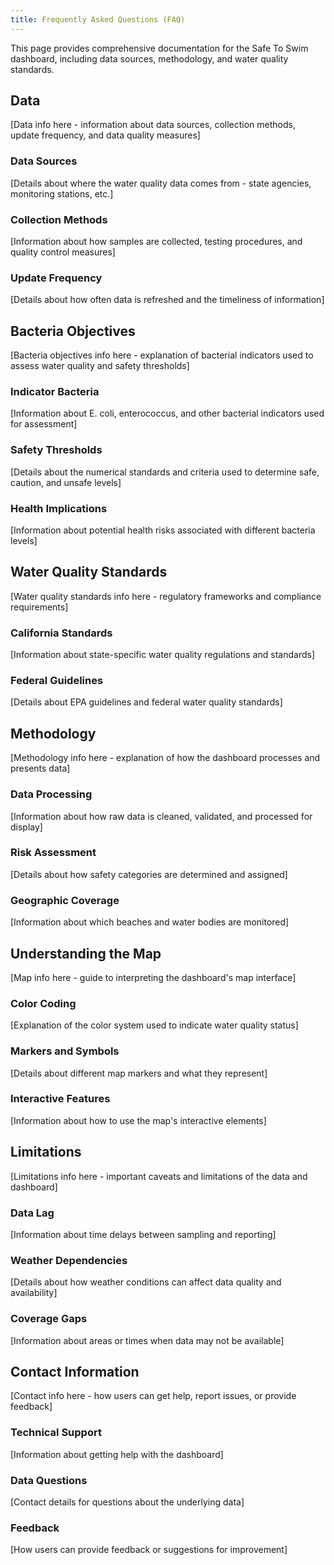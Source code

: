 ```yaml
---
title: Frequently Asked Questions (FAQ)
---
```


This page provides comprehensive documentation for the Safe To Swim dashboard, including data sources, methodology, and water quality standards.

## Data

[Data info here - information about data sources, collection methods, update frequency, and data quality measures]

### Data Sources

[Details about where the water quality data comes from - state agencies, monitoring stations, etc.]

### Collection Methods

[Information about how samples are collected, testing procedures, and quality control measures]

### Update Frequency

[Details about how often data is refreshed and the timeliness of information]

## Bacteria Objectives

[Bacteria objectives info here - explanation of bacterial indicators used to assess water quality and safety thresholds]

### Indicator Bacteria

[Information about E. coli, enterococcus, and other bacterial indicators used for assessment]

### Safety Thresholds

[Details about the numerical standards and criteria used to determine safe, caution, and unsafe levels]

### Health Implications

[Information about potential health risks associated with different bacteria levels]

## Water Quality Standards

[Water quality standards info here - regulatory frameworks and compliance requirements]

### California Standards

[Information about state-specific water quality regulations and standards]

### Federal Guidelines

[Details about EPA guidelines and federal water quality standards]

## Methodology

[Methodology info here - explanation of how the dashboard processes and presents data]

### Data Processing

[Information about how raw data is cleaned, validated, and processed for display]

### Risk Assessment

[Details about how safety categories are determined and assigned]

### Geographic Coverage

[Information about which beaches and water bodies are monitored]

## Understanding the Map

[Map info here - guide to interpreting the dashboard's map interface]

### Color Coding

[Explanation of the color system used to indicate water quality status]

### Markers and Symbols

[Details about different map markers and what they represent]

### Interactive Features

[Information about how to use the map's interactive elements]

## Limitations

[Limitations info here - important caveats and limitations of the data and dashboard]

### Data Lag

[Information about time delays between sampling and reporting]

### Weather Dependencies

[Details about how weather conditions can affect data quality and availability]

### Coverage Gaps

[Information about areas or times when data may not be available]

## Contact Information

[Contact info here - how users can get help, report issues, or provide feedback]

### Technical Support

[Information about getting help with the dashboard]

### Data Questions

[Contact details for questions about the underlying data]

### Feedback

[How users can provide feedback or suggestions for improvement]
